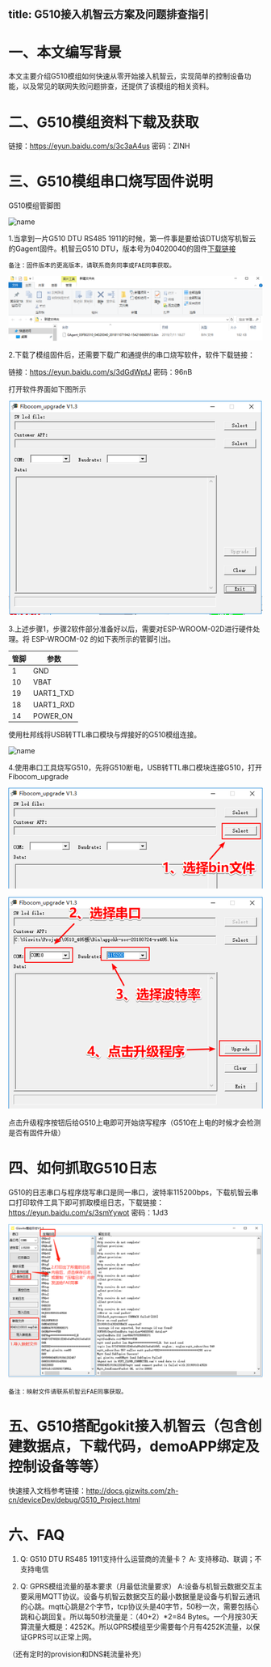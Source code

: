 title: G510接入机智云方案及问题排查指引
---

# 一、本文编写背景

本文主要介绍G510模组如何快速从零开始接入机智云，实现简单的控制设备功能，以及常见的联网失败问题排查，还提供了该模组的相关资料。

# 二、G510模组资料下载及获取

链接：https://eyun.baidu.com/s/3c3aA4us 密码：ZINH

# 三、G510模组串口烧写固件说明

G510模组管脚图

![name](/assets/zh-cn/deviceDev/debug/G510/000000.png)

1.当拿到一片G510 DTU RS485 1911的时候，第一件事是要给该DTU烧写机智云的Gagent固件。机智云G510 DTU，版本号为04020040的固件[下载链接](http://goms-1251025085.cosgz.myqcloud.com/GAgent_00FBG510_04020040_201811071942-1542166609513.bin)

`备注：固件版本的更高版本，请联系商务同事或FAE同事获取。`

![name](/assets/zh-cn/deviceDev/debug/G510_DTU_RS485_1911/2.png)

2.下载了模组固件后，还需要下载广和通提供的串口烧写软件，软件下载链接：

链接：https://eyun.baidu.com/s/3dGdWptJ 密码：96nB

打开软件界面如下图所示

![name](/assets/zh-cn/deviceDev/debug/G510_DTU_RS485_1911/3.png)

3.上述步骤1，步骤2软件部分准备好以后，需要对ESP-WROOM-02D进行硬件处理。将 ESP-WROOM-02 的如下表所示的管脚引出。

| 管脚  | 参数 |
| ------------- | ------------- |
| 1  | GND |
| 10  | VBAT  |
| 19  | UART1_TXD  |
| 18  | UART1_RXD  |
| 14  | POWER_ON  |

使用杜邦线将USB转TTL串口模块与焊接好的G510模组连接。

![name](/assets/zh-cn/deviceDev/debug/G510/000000.png)

4.使用串口工具烧写G510，先将G510断电，USB转TTL串口模块连接G510，打开Fibocom_upgrade

![name](/assets/zh-cn/deviceDev/debug/G510_DTU_RS485_1911/4.png)

![name](/assets/zh-cn/deviceDev/debug/G510_DTU_RS485_1911/5.png)

点击升级程序按钮后给G510上电即可开始烧写程序（G510在上电的时候才会检测是否有固件升级）

# 四、如何抓取G510日志

G510的日志串口与程序烧写串口是同一串口，波特率115200bps，下载机智云串口打印软件工具下即可抓取模组日志，下载链接：https://eyun.baidu.com/s/3smYywot 密码：1Jd3

![name](/assets/zh-cn/deviceDev/debug/G510_DTU_RS485_1911/6.png)

`备注：映射文件请联系机智云FAE同事获取。`

# 五、G510搭配gokit接入机智云（包含创建数据点，下载代码，demoAPP绑定及控制设备等等）

快速接入文档参考链接：http://docs.gizwits.com/zh-cn/deviceDev/debug/G510_Project.html

# 六、FAQ

1.	Q: G510 DTU RS485 1911支持什么运营商的流量卡？
    	A: 支持移动、联调；不支持电信
    
2.	Q: GPRS模组流量的基本要求（月最低流量要求）
A:设备与机智云数据交互主要采用MQTT协议。设备与机智云数据交互的最小数据量是设备与机智云通讯的心跳。mqtt心跳是2个字节，tcp协议头是40字节，50秒一次，需要包括心跳和心跳回复。所以每50秒流量是：（40+2）*2=84 Bytes。一个月按30天算流量大概是：4252K。所以GPRS模组至少需要每个月有4252K流量，以保证GPRS可以正常上网。

（还有定时的provision和DNS耗流量补充）
